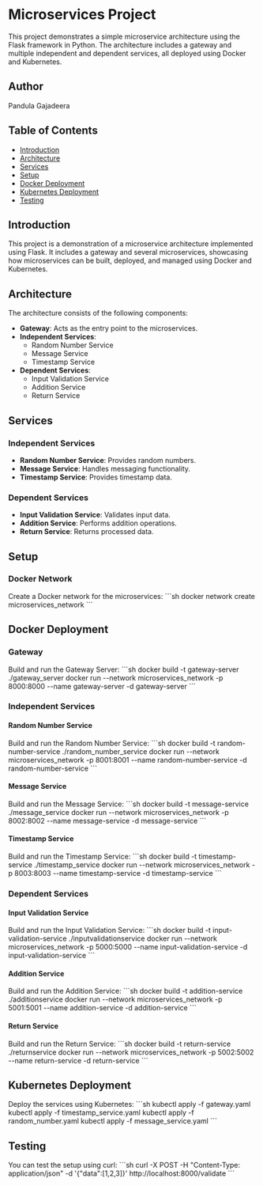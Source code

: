 
# Microservices Project

This project demonstrates a simple microservice architecture using the Flask framework in Python. The architecture includes a gateway and multiple independent and dependent services, all deployed using Docker and Kubernetes.

## Author
Pandula Gajadeera

## Table of Contents
- [Introduction](#introduction)
- [Architecture](#architecture)
- [Services](#services)
- [Setup](#setup)
- [Docker Deployment](#docker-deployment)
- [Kubernetes Deployment](#kubernetes-deployment)
- [Testing](#testing)

## Introduction
This project is a demonstration of a microservice architecture implemented using Flask. It includes a gateway and several microservices, showcasing how microservices can be built, deployed, and managed using Docker and Kubernetes.

## Architecture
The architecture consists of the following components:
- **Gateway**: Acts as the entry point to the microservices.
- **Independent Services**:
  - Random Number Service
  - Message Service
  - Timestamp Service
- **Dependent Services**:
  - Input Validation Service
  - Addition Service
  - Return Service

## Services
### Independent Services
- **Random Number Service**: Provides random numbers.
- **Message Service**: Handles messaging functionality.
- **Timestamp Service**: Provides timestamp data.

### Dependent Services
- **Input Validation Service**: Validates input data.
- **Addition Service**: Performs addition operations.
- **Return Service**: Returns processed data.

## Setup
### Docker Network
Create a Docker network for the microservices:
\```sh
docker network create microservices_network
\```

## Docker Deployment
### Gateway
Build and run the Gateway Server:
\```sh
docker build -t gateway-server ./gateway_server
docker run --network microservices_network -p 8000:8000 --name gateway-server -d gateway-server
\```

### Independent Services
#### Random Number Service
Build and run the Random Number Service:
\```sh
docker build -t random-number-service ./random_number_service
docker run --network microservices_network -p 8001:8001 --name random-number-service -d random-number-service
\```

#### Message Service
Build and run the Message Service:
\```sh
docker build -t message-service ./message_service
docker run --network microservices_network -p 8002:8002 --name message-service -d message-service
\```

#### Timestamp Service
Build and run the Timestamp Service:
\```sh
docker build -t timestamp-service ./timestamp_service
docker run --network microservices_network -p 8003:8003 --name timestamp-service -d timestamp-service
\```

### Dependent Services
#### Input Validation Service
Build and run the Input Validation Service:
\```sh
docker build -t input-validation-service ./inputvalidationservice
docker run --network microservices_network -p 5000:5000 --name input-validation-service -d input-validation-service
\```

#### Addition Service
Build and run the Addition Service:
\```sh
docker build -t addition-service ./additionservice
docker run --network microservices_network -p 5001:5001 --name addition-service -d addition-service
\```

#### Return Service
Build and run the Return Service:
\```sh
docker build -t return-service ./returnservice
docker run --network microservices_network -p 5002:5002 --name return-service -d return-service
\```

## Kubernetes Deployment
Deploy the services using Kubernetes:
\```sh
kubectl apply -f gateway.yaml
kubectl apply -f timestamp_service.yaml
kubectl apply -f random_number.yaml
kubectl apply -f message_service.yaml
\```

## Testing
You can test the setup using curl:
\```sh
curl -X POST -H "Content-Type: application/json" -d '{"data":[1,2,3]}' http://localhost:8000/validate
\```
